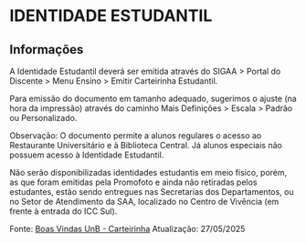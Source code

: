 # IDENTIDADE ESTUDANTIL

## Informações

A Identidade Estudantil deverá ser emitida através do SIGAA > Portal do Discente > Menu Ensino > Emitir Carteirinha Estudantil.

Para emissão do documento em tamanho adequado, sugerimos o ajuste (na hora da impressão) através do caminho Mais Definições > Escala > Padrão ou Personalizado.

Observação: O documento permite a alunos regulares o acesso ao Restaurante Universitário e à Biblioteca Central. Já alunos especiais não possuem acesso à Identidade Estudantil.

Não serão disponibilizadas identidades estudantis em meio físico, porém, as que foram emitidas pela Promofoto e ainda não retiradas pelos estudantes, estão sendo entregues nas Secretarias dos Departamentos, ou no Setor de Atendimento da SAA, localizado no Centro de Vivência (em frente à entrada do ICC Sul).

Fonte: [Boas Vindas UnB - Carteirinha](https://www.boasvindas.unb.br/identidade-estudantil)
Atualização: 27/05/2025
